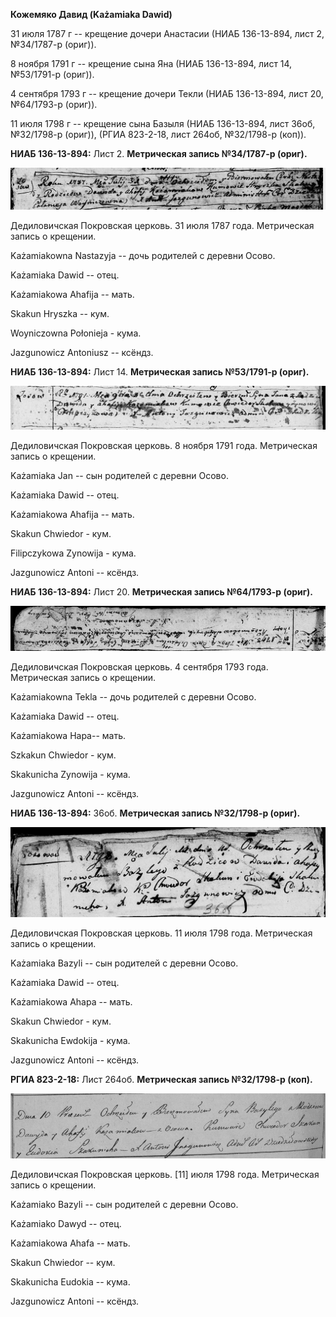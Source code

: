**Кожемяко Давид (Każamiaka Dawid)**

31 июля 1787 г -- крещение дочери Анастасии (НИАБ 136-13-894, лист 2,
№34/1787-р (ориг)).

8 ноября 1791 г -- крещение сына Яна (НИАБ 136-13-894, лист 14,
№53/1791-р (ориг)).

4 сентября 1793 г -- крещение дочери Текли (НИАБ 136-13-894, лист 20,
№64/1793-р (ориг)).

11 июля 1798 г -- крещение сына Базыля (НИАБ 136-13-894, лист 36об,
№32/1798-р (ориг)), (РГИА 823-2-18, лист 264об, №32/1798-р (коп)).

**НИАБ 136-13-894:** Лист 2. **Метрическая запись №34/1787-р (ориг).**

![](./media/5fc6358d5a7bc898f03718cbd2a89dd929292e8c.png)

Дедиловичская Покровская церковь. 31 июля 1787 года. Метрическая запись
о крещении.

Każamiakowna Nastazyja -- дочь родителей с деревни Осово.

Każamiaka Dawid -- отец.

Każamiakowa Ahafija -- мать.

Skakun Hryszka -- кум.

Woyniczowna Połonieja - кума.

Jazgunowicz Antoniusz -- ксёндз.

**НИАБ 136-13-894:** Лист 14. **Метрическая запись №53/1791-р (ориг).**

![](./media/0a2eba68dd0a3dceea7f7110f30c53c26d350929.png)

Дедиловичская Покровская церковь. 8 ноября 1791 года. Метрическая запись
о крещении.

Każamiaka Jan -- сын родителей с деревни Осовo.

Każamiaka Dawid -- отец.

Każamiakowa Ahafija -- мать.

Skakun Chwiedor - кум.

Filipczykowa Zynowija - кума.

Jazgunowicz Antoni -- ксёндз.

**НИАБ 136-13-894:** Лист 20. **Метрическая запись №64/1793-р (ориг).**

![](./media/25cc6d114c2b64b57b7ca0e2d98c4a8b9e939f6c.png)

Дедиловичская Покровская церковь. 4 сентября 1793 года. Метрическая
запись о крещении.

Każamiakowna Tekla -- дочь родителей с деревни Осовo.

Każamiaka Dawid -- отец.

Każamiakowa Hapa-- мать.

Szkakun Chwiedor - кум.

Skakunicha Zynowija - кума.

Jazgunowicz Antoni -- ксёндз.

**НИАБ 136-13-894:** 36об. **Метрическая запись №32/1798-р (ориг).**

![](./media/34f1b22ef7fc26c752312a85d77034711b22c3b9.png)

Дедиловичская Покровская церковь. 11 июля 1798 года. Метрическая запись
о крещении.

Każamiaka Bazyli -- сын родителей с деревни Осовo.

Każamiaka Dawid -- отец.

Każamiakowa Ahapa -- мать.

Skakun Chwiedor - кум.

Skakunicha Ewdokija - кума.

Jazgunowicz Antoni -- ксёндз.

**РГИА 823-2-18:** Лист 264об. **Метрическая запись №32/1798-р (коп).**

![](./media/60dcab4ccc9b3004ca04d4b011108d307b27dec4.png)

Дедиловичская Покровская церковь. \[11\] июля 1798 года. Метрическая
запись о крещении.

Każamiako Bazyli -- сын родителей с деревни Осово.

Każamiako Dawyd -- отец.

Każamiakowa Ahafa -- мать.

Skakun Chwiedor -- кум.

Skakunicha Eudokia -- кума.

Jazgunowicz Antoni -- ксёндз.
